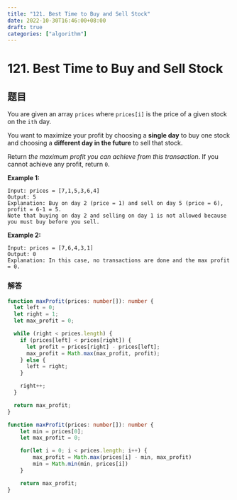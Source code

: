 ```yaml
---
title: "121. Best Time to Buy and Sell Stock"
date: 2022-10-30T16:46:00+08:00
draft: true
categories: ["algorithm"]
---
```




# 121. Best Time to Buy and Sell Stock



## 题目

You are given an array `prices` where `prices[i]` is the price of a given stock on the `ith` day.

You want to maximize your profit by choosing a **single day** to buy one stock and choosing a **different day in the future** to sell that stock.

Return *the maximum profit you can achieve from this transaction*. If you cannot achieve any profit, return `0`.

 

**Example 1:**

```
Input: prices = [7,1,5,3,6,4]
Output: 5
Explanation: Buy on day 2 (price = 1) and sell on day 5 (price = 6), profit = 6-1 = 5.
Note that buying on day 2 and selling on day 1 is not allowed because you must buy before you sell.
```

**Example 2:**

```
Input: prices = [7,6,4,3,1]
Output: 0
Explanation: In this case, no transactions are done and the max profit = 0.
```

 

### 解答

```typescript
function maxProfit(prices: number[]): number {
  let left = 0;
  let right = 1;
  let max_profit = 0;

  while (right < prices.length) {
    if (prices[left] < prices[right]) {
      let profit = prices[right] - prices[left];
      max_profit = Math.max(max_profit, profit);
    } else {
      left = right;
    }

    right++;
  }

  return max_profit;
}
```



```typescript
function maxProfit(prices: number[]): number {
    let min = prices[0];
    let max_profit = 0;

    for(let i = 0; i < prices.length; i++) {
        max_profit = Math.max(prices[i] - min, max_profit)
        min = Math.min(min, prices[i])
    }

    return max_profit;
}
```





